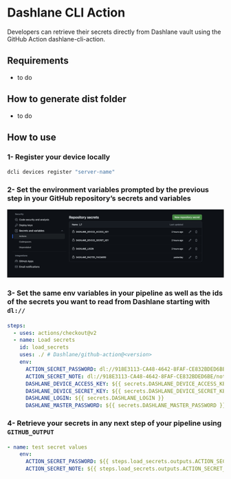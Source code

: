# Dashlane CLI Action

Developers can retrieve their secrets directly from Dashlane vault using the GitHub Action dashlane-cli-action.

## Requirements

- to do

## How to generate dist folder

- to do

## How to use

### 1- Register your device locally

```sh
dcli devices register "server-name"
```

### 2- Set the environment variables prompted by the previous step in your GitHub repository’s secrets and variables

![Github Secrets](./documentation/github_secrets.png)

### 3- Set the same env variables in your pipeline as well as the ids of the secrets you want to read from Dashlane starting with `dl://`

```yml
steps:
  - uses: actions/checkout@v2
  - name: Load secrets
    id: load_secrets
    uses: ./ # Dashlane/github-action@<version>
    env:
      ACTION_SECRET_PASSWORD: dl://918E3113-CA48-4642-8FAF-CE832BDED6BE/password
      ACTION_SECRET_NOTE: dl://918E3113-CA48-4642-8FAF-CE832BDED6BE/note
      DASHLANE_DEVICE_ACCESS_KEY: ${{ secrets.DASHLANE_DEVICE_ACCESS_KEY }}
      DASHLANE_DEVICE_SECRET_KEY: ${{ secrets.DASHLANE_DEVICE_SECRET_KEY }}
      DASHLANE_LOGIN: ${{ secrets.DASHLANE_LOGIN }}
      DASHLANE_MASTER_PASSWORD: ${{ secrets.DASHLANE_MASTER_PASSWORD }}
```

### 4- Retrieve your secrets in any next step of your pipeline using `GITHUB_OUTPUT`

```yml
- name: test secret values
    env:
      ACTION_SECRET_PASSWORD: ${{ steps.load_secrets.outputs.ACTION_SECRET_PASSWORD }}
      ACTION_SECRET_NOTE: ${{ steps.load_secrets.outputs.ACTION_SECRET_NOTE }}
```

